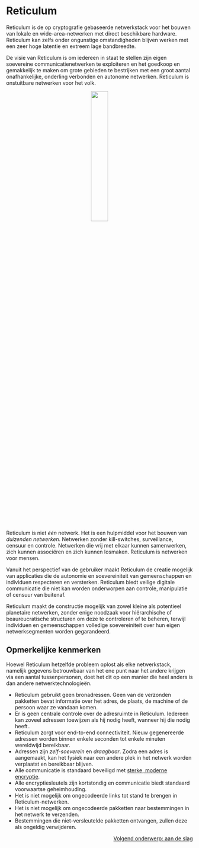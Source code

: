 
# Reticulum
Reticulum is de op cryptografie gebaseerde netwerkstack voor het bouwen van lokale en wide-area-netwerken met direct beschikbare hardware. Reticulum kan zelfs onder ongunstige omstandigheden blijven werken met een zeer hoge latentie en extreem lage bandbreedte.

De visie van Reticulum is om iedereen in staat te stellen zijn eigen soevereine communicatienetwerken te exploiteren en het goedkoop en gemakkelijk te maken om grote gebieden te bestrijken met een groot aantal onafhankelijke, onderling verbonden en autonome netwerken. Reticulum is onstuitbare netwerken voor het volk.

<p align="center"><img width="30%" src="gfx/reticulum_logo_512.png"></p>

Reticulum is niet *één* netwerk. Het is een hulpmiddel voor het bouwen van *duizenden netwerken*. Netwerken zonder kill-switches, surveillance, censuur en controle. Netwerken die vrij met elkaar kunnen samenwerken, zich kunnen associëren en zich kunnen losmaken. Reticulum is netwerken voor mensen.

Vanuit het perspectief van de gebruiker maakt Reticulum de creatie mogelijk van applicaties die de autonomie en soevereiniteit van gemeenschappen en individuen respecteren en versterken. Reticulum biedt veilige digitale communicatie die niet kan worden onderworpen aan controle, manipulatie of censuur van buitenaf.

Reticulum maakt de constructie mogelijk van zowel kleine als potentieel planetaire netwerken, zonder enige noodzaak voor hiërarchische of beaureucratische structuren om deze te controleren of te beheren, terwijl individuen en gemeenschappen volledige soevereiniteit over hun eigen netwerksegmenten worden gegarandeerd.

## Opmerkelijke kenmerken
Hoewel Reticulum hetzelfde probleem oplost als elke netwerkstack, namelijk gegevens betrouwbaar van het ene punt naar het andere krijgen via een aantal tussenpersonen, doet het dit op een manier die heel anders is dan andere netwerktechnologieën.

- Reticulum gebruikt geen bronadressen. Geen van de verzonden pakketten bevat informatie over het adres, de plaats, de machine of de persoon waar ze vandaan komen.
- Er is geen centrale controle over de adresruimte in Reticulum. Iedereen kan zoveel adressen toewijzen als hij nodig heeft, wanneer hij die nodig heeft..
- Reticulum zorgt voor end-to-end connectiviteit. Nieuw gegenereerde adressen worden binnen enkele seconden tot enkele minuten wereldwijd bereikbaar.
- Adressen zijn *zelf-soeverein* en *draagbaar*. Zodra een adres is aangemaakt, kan het fysiek naar een andere plek in het netwerk worden verplaatst en bereikbaar blijven.
- Alle communicatie is standaard beveiligd met [sterke, moderne encryptie](crypto.html).
- Alle encryptiesleutels zijn kortstondig en communicatie biedt standaard voorwaartse geheimhouding.
- Het is niet mogelijk om ongecodeerde links tot stand te brengen in Reticulum-netwerken.
- Het is niet mogelijk om ongecodeerde pakketten naar bestemmingen in het netwerk te verzenden.
- Bestemmingen die niet-versleutelde pakketten ontvangen, zullen deze als ongeldig verwijderen.

<p align="right"><a href="start.html">Volgend onderwerp: aan de slag</a></p>

